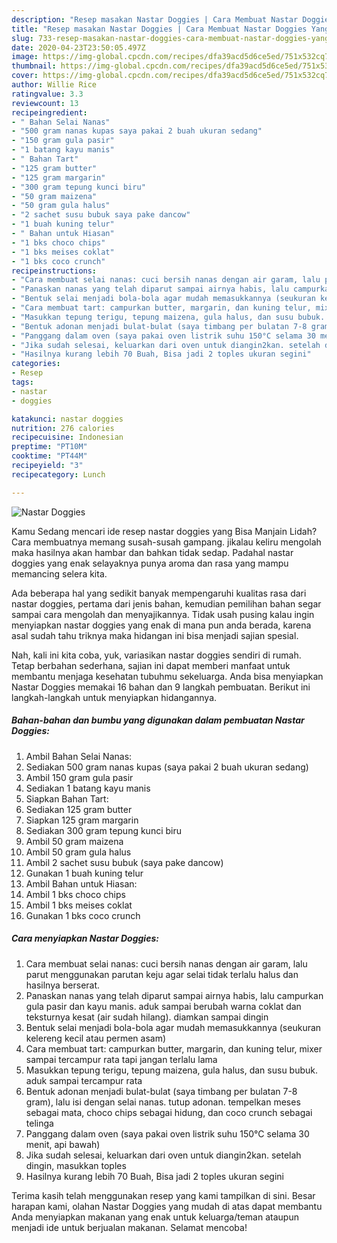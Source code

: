```yaml
---
description: "Resep masakan Nastar Doggies | Cara Membuat Nastar Doggies Yang Sempurna"
title: "Resep masakan Nastar Doggies | Cara Membuat Nastar Doggies Yang Sempurna"
slug: 733-resep-masakan-nastar-doggies-cara-membuat-nastar-doggies-yang-sempurna
date: 2020-04-23T23:50:05.497Z
image: https://img-global.cpcdn.com/recipes/dfa39acd5d6ce5ed/751x532cq70/nastar-doggies-foto-resep-utama.jpg
thumbnail: https://img-global.cpcdn.com/recipes/dfa39acd5d6ce5ed/751x532cq70/nastar-doggies-foto-resep-utama.jpg
cover: https://img-global.cpcdn.com/recipes/dfa39acd5d6ce5ed/751x532cq70/nastar-doggies-foto-resep-utama.jpg
author: Willie Rice
ratingvalue: 3.3
reviewcount: 13
recipeingredient:
- " Bahan Selai Nanas"
- "500 gram nanas kupas saya pakai 2 buah ukuran sedang"
- "150 gram gula pasir"
- "1 batang kayu manis"
- " Bahan Tart"
- "125 gram butter"
- "125 gram margarin"
- "300 gram tepung kunci biru"
- "50 gram maizena"
- "50 gram gula halus"
- "2 sachet susu bubuk saya pake dancow"
- "1 buah kuning telur"
- " Bahan untuk Hiasan"
- "1 bks choco chips"
- "1 bks meises coklat"
- "1 bks coco crunch"
recipeinstructions:
- "Cara membuat selai nanas: cuci bersih nanas dengan air garam, lalu parut menggunakan parutan keju agar selai tidak terlalu halus dan hasilnya berserat."
- "Panaskan nanas yang telah diparut sampai airnya habis, lalu campurkan gula pasir dan kayu manis. aduk sampai berubah warna coklat dan teksturnya kesat (air sudah hilang). diamkan sampai dingin"
- "Bentuk selai menjadi bola-bola agar mudah memasukkannya (seukuran kelereng kecil atau permen asam)"
- "Cara membuat tart: campurkan butter, margarin, dan kuning telur, mixer sampai tercampur rata tapi jangan terlalu lama"
- "Masukkan tepung terigu, tepung maizena, gula halus, dan susu bubuk. aduk sampai tercampur rata"
- "Bentuk adonan menjadi bulat-bulat (saya timbang per bulatan 7-8 gram), lalu isi dengan selai nanas. tutup adonan. tempelkan meses sebagai mata, choco chips sebagai hidung, dan coco crunch sebagai telinga"
- "Panggang dalam oven (saya pakai oven listrik suhu 150°C selama 30 menit, api bawah)"
- "Jika sudah selesai, keluarkan dari oven untuk diangin2kan. setelah dingin, masukkan toples"
- "Hasilnya kurang lebih 70 Buah, Bisa jadi 2 toples ukuran segini"
categories:
- Resep
tags:
- nastar
- doggies

katakunci: nastar doggies 
nutrition: 276 calories
recipecuisine: Indonesian
preptime: "PT10M"
cooktime: "PT44M"
recipeyield: "3"
recipecategory: Lunch

---
```



![Nastar Doggies](https://img-global.cpcdn.com/recipes/dfa39acd5d6ce5ed/751x532cq70/nastar-doggies-foto-resep-utama.jpg)

Kamu Sedang mencari ide resep nastar doggies yang Bisa Manjain Lidah? Cara membuatnya memang susah-susah gampang. jikalau keliru mengolah maka hasilnya akan hambar dan bahkan tidak sedap. Padahal nastar doggies yang enak selayaknya punya aroma dan rasa yang mampu memancing selera kita.



Ada beberapa hal yang sedikit banyak mempengaruhi kualitas rasa dari nastar doggies, pertama dari jenis bahan, kemudian pemilihan bahan segar sampai cara mengolah dan menyajikannya. Tidak usah pusing kalau ingin menyiapkan nastar doggies yang enak di mana pun anda berada, karena asal sudah tahu triknya maka hidangan ini bisa menjadi sajian spesial.


Nah, kali ini kita coba, yuk, variasikan nastar doggies sendiri di rumah. Tetap berbahan sederhana, sajian ini dapat memberi manfaat untuk membantu menjaga kesehatan tubuhmu sekeluarga. Anda bisa menyiapkan Nastar Doggies memakai 16 bahan dan 9 langkah pembuatan. Berikut ini langkah-langkah untuk menyiapkan hidangannya.

<!--inarticleads1-->

##### Bahan-bahan dan bumbu yang digunakan dalam pembuatan Nastar Doggies:

1. Ambil  Bahan Selai Nanas:
1. Sediakan 500 gram nanas kupas (saya pakai 2 buah ukuran sedang)
1. Ambil 150 gram gula pasir
1. Sediakan 1 batang kayu manis
1. Siapkan  Bahan Tart:
1. Sediakan 125 gram butter
1. Siapkan 125 gram margarin
1. Sediakan 300 gram tepung kunci biru
1. Ambil 50 gram maizena
1. Ambil 50 gram gula halus
1. Ambil 2 sachet susu bubuk (saya pake dancow)
1. Gunakan 1 buah kuning telur
1. Ambil  Bahan untuk Hiasan:
1. Ambil 1 bks choco chips
1. Ambil 1 bks meises coklat
1. Gunakan 1 bks coco crunch




<!--inarticleads2-->

##### Cara menyiapkan Nastar Doggies:

1. Cara membuat selai nanas: cuci bersih nanas dengan air garam, lalu parut menggunakan parutan keju agar selai tidak terlalu halus dan hasilnya berserat.
1. Panaskan nanas yang telah diparut sampai airnya habis, lalu campurkan gula pasir dan kayu manis. aduk sampai berubah warna coklat dan teksturnya kesat (air sudah hilang). diamkan sampai dingin
1. Bentuk selai menjadi bola-bola agar mudah memasukkannya (seukuran kelereng kecil atau permen asam)
1. Cara membuat tart: campurkan butter, margarin, dan kuning telur, mixer sampai tercampur rata tapi jangan terlalu lama
1. Masukkan tepung terigu, tepung maizena, gula halus, dan susu bubuk. aduk sampai tercampur rata
1. Bentuk adonan menjadi bulat-bulat (saya timbang per bulatan 7-8 gram), lalu isi dengan selai nanas. tutup adonan. tempelkan meses sebagai mata, choco chips sebagai hidung, dan coco crunch sebagai telinga
1. Panggang dalam oven (saya pakai oven listrik suhu 150°C selama 30 menit, api bawah)
1. Jika sudah selesai, keluarkan dari oven untuk diangin2kan. setelah dingin, masukkan toples
1. Hasilnya kurang lebih 70 Buah, Bisa jadi 2 toples ukuran segini




Terima kasih telah menggunakan resep yang kami tampilkan di sini. Besar harapan kami, olahan Nastar Doggies yang mudah di atas dapat membantu Anda menyiapkan makanan yang enak untuk keluarga/teman ataupun menjadi ide untuk berjualan makanan. Selamat mencoba!
